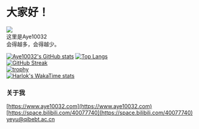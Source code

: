 # 大家好！
[![](https://komarev.com/ghpvc/?username=Aye10032&label=Profile%20views&color=0e75b6&style=flat)]()   
这里是Aye10032   
会得越多，会得越少。

[![Aye10032's GitHub stats](https://github-readme-stats.vercel.app/api?username=Aye10032&theme=buefy&count_private=true&include_all_commits=true&show_icons=true)](https://github.com/anuraghazra/github-readme-stats) [![Top Langs](https://github-readme-stats.vercel.app/api/top-langs/?username=Aye10032&hide=javascript,css&layout=compact)](https://github.com/anuraghazra/github-readme-stats)   
[![GitHub Streak](https://github-readme-streak-stats.herokuapp.com/?user=Aye10032)](https://git.io/streak-stats)    
[![trophy](https://github-profile-trophy.vercel.app/?username=Aye10032&column=7)](https://github.com/ryo-ma/github-profile-trophy)    
[![Harlok's WakaTime stats](https://github-readme-stats.vercel.app/api/wakatime?username=Aye10032)](https://github.com/anuraghazra/github-readme-stats)


### 关于我
[https://www.aye10032.com](https://www.aye10032.com)    
[https://space.bilibili.com/40077740](https://space.bilibili.com/40077740)    
<yeyu@qibebt.ac.cn>


